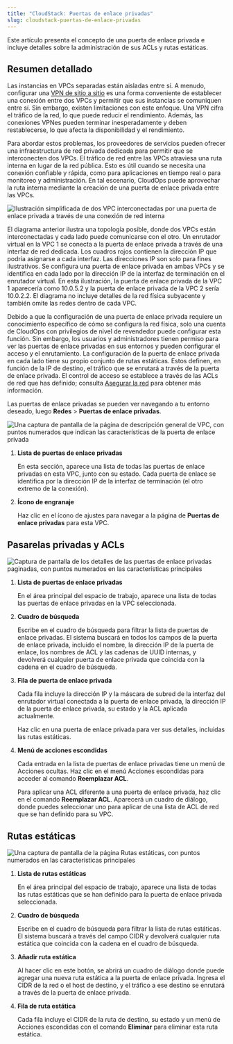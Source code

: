 ```yaml
---
title: "CloudStack: Puertas de enlace privadas"
slug: cloudstack-puertas-de-enlace-privadas
---
```



Este artículo presenta el concepto de una puerta de enlace privada e incluye detalles sobre la administración de sus ACLs y rutas estáticas.

## Resumen detallado

Las instancias en VPCs separadas están aisladas entre sí. A menudo, configurar una [VPN de sitio a sitio](cloudstack-create-site-to-site-vpn-on-vpc.md) es una forma conveniente de establecer una conexión entre dos VPCs y permitir que sus instancias se comuniquen entre sí. Sin embargo, existen limitaciones con este enfoque. Una VPN cifra el tráfico de la red, lo que puede reducir el rendimiento. Además, las conexiones VPNes pueden terminar inesperadamente y deben restablecerse, lo que afecta la disponibilidad y el rendimiento.

Para abordar estos problemas, los proveedores de servicios pueden ofrecer una infraestructura de red privada dedicada para permitir que se interconecten dos VPCs. El tráfico de red entre las VPCs atraviesa una ruta interna en lugar de la red pública. Esto es útil cuando se necesita una conexión confiable y rápida, como para aplicaciones en tiempo real o para monitoreo y administración. En tal escenario, CloudOps puede aprovechar la ruta interna mediante la creación de una puerta de enlace privada entre las VPCs.

![Ilustración simplificada de dos VPC interconectadas por una puerta de enlace privada a través de una conexión de red interna](/assets/private-gateways-diagram-es.jpg)

El diagrama anterior ilustra una topología posible, donde dos VPCs están interconectadas y cada lado puede comunicarse con el otro. Un enrutador virtual en la VPC 1 se conecta a la puerta de enlace privada a través de una interfaz de red dedicada. Los cuadros rojos contienen la dirección IP que podría asignarse a cada interfaz. Las direcciones IP son solo para fines ilustrativos. Se configura una puerta de enlace privada en ambas VPCs y se identifica en cada lado por la dirección IP de la interfaz de terminación en el enrutador virtual. En esta ilustración, la puerta de enlace privada de la VPC 1 aparecería como 10.0.5.2 y la puerta de enlace privada de la VPC 2 sería 10.0.2.2. El diagrama no incluye detalles de la red física subyacente y también omite las redes dentro de cada VPC.

Debido a que la configuración de una puerta de enlace privada requiere un conocimiento específico de cómo se configura la red física, solo una cuenta de CloudOps con privilegios de nivel de revendedor puede configurar esta función. Sin embargo, los usuarios y administradores tienen permiso para ver las puertas de enlace privadas en sus entornos y pueden configurar el acceso y el enrutamiento. La configuración de la puerta de enlace privada en cada lado tiene su propio conjunto de rutas estáticas. Estos definen, en función de la IP de destino, el tráfico que se enrutará a través de la puerta de enlace privada. El control de acceso se establece a través de las ACLs de red que has definido; consulta [Asegurar la red](securing-your-network.md) para obtener más información.

Las puertas de enlace privadas se pueden ver navegando a tu entorno deseado, luego **Redes** \> **Puertas de enlace privadas**.

![Una captura de pantalla de la página de descripción general de VPC, con puntos numerados que indican las características de la puerta de enlace privada](/assets/private-gateways-vpc-en.png)

1. **Lista de puertas de enlace privadas**

     En esta sección, aparece una lista de todas las puertas de enlace privadas en esta VPC, junto con su estado. Cada puerta de enlace se identifica por la dirección IP de la interfaz de terminación \(el otro extremo de la conexión\).

2. **Ícono de engranaje**

     Haz clic en el ícono de ajustes para navegar a la página de **Puertas de enlace privadas** para esta VPC.


## Pasarelas privadas y ACLs

![Captura de pantalla de los detalles de las puertas de enlace privadas paginadas, con puntos numerados en las características principales](/assets/private-gateways-list-en.png)

1. **Lista de puertas de enlace privadas**

     En el área principal del espacio de trabajo, aparece una lista de todas las puertas de enlace privadas en la VPC seleccionada.

2. **Cuadro de búsqueda**

     Escribe en el cuadro de búsqueda para filtrar la lista de puertas de enlace privadas. El sistema buscará en todos los campos de la puerta de enlace privada, incluido el nombre, la dirección IP de la puerta de enlace, los nombres de ACL y las cadenas de UUID internas, y devolverá cualquier puerta de enlace privada que coincida con la cadena en el cuadro de búsqueda.

3. **Fila de puerta de enlace privada**

     Cada fila incluye la dirección IP y la máscara de subred de la interfaz del enrutador virtual conectada a la puerta de enlace privada, la dirección IP de la puerta de enlace privada, su estado y la ACL aplicada actualmente.

     Haz clic en una puerta de enlace privada para ver sus detalles, incluidas las rutas estáticas.

4. **Menú de acciones escondidas**

     Cada entrada en la lista de puertas de enlace privadas tiene un menú de Acciones ocultas. Haz clic en el menú Acciones escondidas para acceder al comando **Reemplazar ACL**.

     Para aplicar una ACL diferente a una puerta de enlace privada, haz clic en el comando **Reemplazar ACL**. Aparecerá un cuadro de diálogo, donde puedes seleccionar uno para aplicar de una lista de ACL de red que se han definido para su VPC.


## Rutas estáticas

![Una captura de pantalla de la página Rutas estáticas, con puntos numerados en las características principales](/assets/private-gateways-static-routes-en.png)

1. **Lista de rutas estáticas**

     En el área principal del espacio de trabajo, aparece una lista de todas las rutas estáticas que se han definido para la puerta de enlace privada seleccionada.

2. **Cuadro de búsqueda**

     Escribe en el cuadro de búsqueda para filtrar la lista de rutas estáticas. El sistema buscará a través del campo CIDR y devolverá cualquier ruta estática que coincida con la cadena en el cuadro de búsqueda.

3. **Añadir ruta estática**

     Al hacer clic en este botón, se abrirá un cuadro de diálogo donde puede agregar una nueva ruta estática a la puerta de enlace privada. Ingresa el CIDR de la red o el host de destino, y el tráfico a ese destino se enrutará a través de la puerta de enlace privada.

4. **Fila de ruta estática**

     Cada fila incluye el CIDR de la ruta de destino, su estado y un menú de Acciones escondidas con el comando **Eliminar** para eliminar esta ruta estática.


